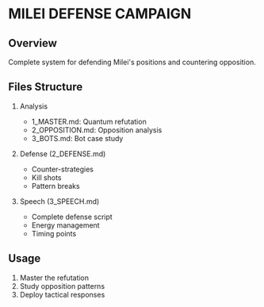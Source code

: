 # MILEI DEFENSE CAMPAIGN

## Overview
Complete system for defending Milei's positions and countering opposition.

## Files Structure
1. Analysis
   - 1_MASTER.md: Quantum refutation
   - 2_OPPOSITION.md: Opposition analysis
   - 3_BOTS.md: Bot case study

2. Defense (2_DEFENSE.md)
   - Counter-strategies
   - Kill shots
   - Pattern breaks

3. Speech (3_SPEECH.md)
   - Complete defense script
   - Energy management
   - Timing points

## Usage
1. Master the refutation
2. Study opposition patterns
3. Deploy tactical responses
